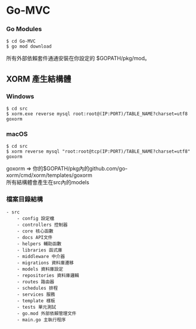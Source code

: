 # Go-MVC

### Go Modules
	$ cd Go-MVC
	$ go mod download

所有外部依賴套件通通安裝在你設定的 $GOPATH/pkg/mod。

## XORM 產生結構體
### Windows
	$ cd src
	$ xorm.exe reverse mysql root:root@(IP:PORT)/TABLE_NAME?charset=utf8 goxorm
### macOS
	$ cd src
	$ xorm reverse mysql "root:root@tcp(IP:PORT)/TABLE_NAME?charset=utf8" goxorm
goxorm => 你的$GOPATH/pkg內的github.com/go-xorm/cmd/xorm/templates/goxorm  
所有結構體會產生在src內的models


### 檔案目錄結構
    - src
        - config 設定檔
        - controllers 控制器
        - core 核心函數
        - docs API文件
        - helpers 輔助函數
        - libraries 函式庫
        - middleware 中介器
        - migrations 資料庫遷移
        - models 資料庫設定
        - repositories 資料庫邏輯
        - routes 路由器
        - schedules 排程
        - services 服務
        - template 樣板
        - tests 單元測試
        - go.mod 外部依賴管理文件
        - main.go 主執行程序

